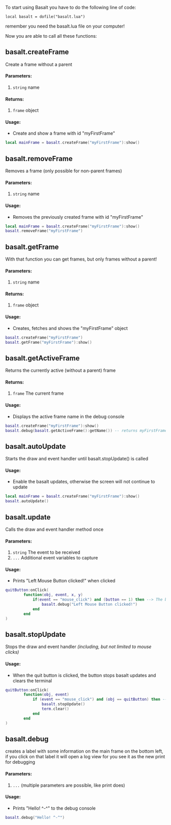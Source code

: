 To start using Basalt you have to do the following line of code:

`local basalt = dofile("basalt.lua")`

remember you need the basalt.lua file on your computer!

Now you are able to call all these functions:

## basalt.createFrame
Create a frame without a parent
#### Parameters: 
1. `string` name

#### Returns: 
1. `frame` object

#### Usage:
* Create and show a frame with id "myFirstFrame"
````lua
local mainFrame = basalt.createFrame("myFirstFrame"):show()
````

## basalt.removeFrame
Removes a frame (only possible for non-parent frames)

#### Parameters: 
1. `string` name

#### Usage:
* Removes the previously created frame with id "myFirstFrame" 
````lua
local mainFrame = basalt.createFrame("myFirstFrame"):show()
basalt.removeFrame("myFirstFrame")
````

## basalt.getFrame
With that function you can get frames, but only frames without a parent!
#### Parameters: 
1. `string` name

#### Returns: 
1. `frame` object

#### Usage:
* Creates, fetches and shows the "myFirstFrame" object
````lua
basalt.createFrame("myFirstFrame")
basalt.getFrame("myFirstFrame"):show()
````


## basalt.getActiveFrame
Returns the currently active (without a parent) frame

#### Returns: 
1. `frame` The current frame

#### Usage:
* Displays the active frame name in the debug console
````lua
basalt.createFrame("myFirstFrame"):show()
basalt.debug(basalt.getActiveFrame():getName()) -- returns myFirstFrame
````

## basalt.autoUpdate
Starts the draw and event handler until basalt.stopUpdate() is called

#### Usage:
* Enable the basalt updates, otherwise the screen will not continue to update
````lua
local mainFrame = basalt.createFrame("myFirstFrame"):show()
basalt.autoUpdate()
````


## basalt.update
Calls the draw and event handler method once

#### Parameters: 
1. `string` The event to be received 
2. `...` Additional event variables to capture

#### Usage:
* Prints "Left Mouse Button clicked!" when clicked
````lua
quitButton:onClick(
        function(obj, event, x, y) 
            if(event == "mouse_click") and (button == 1) then --> The button at index 1 is left
                basalt.debug("Left Mouse Button clicked!")
            end
        end
)
````

## basalt.stopUpdate
Stops the draw and event handler _(including, but not limited to mouse clicks)_

#### Usage:
* When the quit button is clicked, the button stops basalt updates and clears the terminal
````lua
quitButton:onClick(
        function(obj, event)
            if (event == "mouse_click") and (obj == quitButton) then --> The button at index 1 is left
                basalt.stopUpdate()
                term.clear()
            end
        end
)
````


## basalt.debug
creates a label with some information on the main frame on the bottom left, if you click on that label it will open a log view for you see it as the new print for debugging

#### Parameters: 
1. `...` (multiple parameters are possible, like print does)<br>

#### Usage:
* Prints "Hello! ^-^" to the debug console
````lua
basalt.debug("Hello! ^-^")
````

